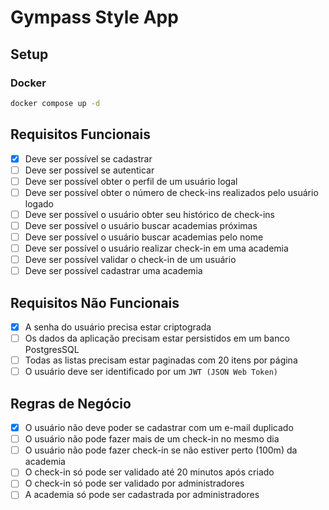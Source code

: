 # Gympass Style App

## Setup

### Docker

```sh
docker compose up -d
```

## Requisitos Funcionais

- [x] Deve ser possível se cadastrar
- [ ] Deve ser possível se autenticar
- [ ] Deve ser possível obter o perfil de um usuário logal
- [ ] Deve ser possível obter o número de check-ins realizados pelo usuário logado
- [ ] Deve ser possível o usuário obter seu histórico de check-ins
- [ ] Deve ser possível o usuário buscar academias próximas
- [ ] Deve ser possível o usuário buscar academias pelo nome
- [ ] Deve ser possível o usuário realizar check-in em uma academia
- [ ] Deve ser possível validar o check-in de um usuário
- [ ] Deve ser possível cadastrar uma academia

## Requisitos Não Funcionais

- [x] A senha do usuário precisa estar criptograda
- [ ] Os dados da aplicação precisam estar persistidos em um banco PostgresSQL
- [ ] Todas as listas precisam estar paginadas com 20 itens por página
- [ ] O usuário deve ser identificado por um `JWT (JSON Web Token)`

## Regras de Negócio

- [x] O usuário não deve poder se cadastrar com um e-mail duplicado
- [ ] O usuário não pode fazer mais de um check-in no mesmo dia
- [ ] O usuário não pode fazer check-in se não estiver perto (100m) da academia
- [ ] O check-in só pode ser validado até 20 minutos após criado
- [ ] O check-in só pode ser validado por administradores
- [ ] A academia só pode ser cadastrada por administradores
